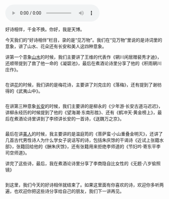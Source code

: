 <audio title="好诗相伴03｜见万物：世间万物在诗中" src="https://static001.geekbang.org/resource/audio/93/86/931ac26ab32928dbfb10392706616886.mp3" controls="controls"></audio> 
<p>好诗相伴，千金不换。你好，我是天博。</p><p>今天我们的“好诗相伴”栏目，录的是“见万物”。我们在“见万物”里说的是诗词里的意象，讲了山水、花朵还有长安和美人这四种意象。</p><p>讲第一个意象<a href="https://time.geekbang.org/column/article/394129">山水</a>的时候，我们主要讲了王维的代表作《辋川闲居赠裴秀才迪》，还顺带提到了救了他一命的《凝碧池》，最后在煮酒论诗里分享了他的《积雨辋川庄作》。</p><p><img src="https://static001.geekbang.org/resource/image/5c/87/5c8fcf777501c451d848bae2483bd287.jpg?wh=1920x1080" alt=""><br>
<img src="https://static001.geekbang.org/resource/image/68/42/680762cb75a8cc2e3c3b0620e5bebf42.jpg?wh=1920x1080" alt=""><br>
<img src="https://static001.geekbang.org/resource/image/78/ea/788c6b28c3e70053181ae3fc864706ea.jpg?wh=1920x1080" alt=""></p><p>在讲<a href="https://time.geekbang.org/column/article/395276">花</a>的时候，我们讲的是梅花诗，主要讲了刘克庄的《落梅》，还有提到了谢枋得的《武夷山中》。</p><p><img src="https://static001.geekbang.org/resource/image/a7/1a/a7d1e123a727bf095991866fa222a51a.jpg?wh=1920x1080" alt=""><br>
<img src="https://static001.geekbang.org/resource/image/91/ee/91f1111690eb19e37fabff6f118a29ee.jpg?wh=1920x1080" alt=""></p><p>在讲第三种意象<a href="https://time.geekbang.org/column/article/396044">长安</a>的时候，我们主要讲的是柳永的《少年游·长安古道马迟迟》，讲柳永经历的时候提到了他的《望海潮·东南形胜》、还有《鹤冲天·黄金榜上》，最后在煮酒论诗里讲到了李颀讲长安的一首诗，《送魏万之京》。</p><p><img src="https://static001.geekbang.org/resource/image/bf/a4/bf6f2f1591123d475d7044fa15f959a4.jpg?wh=1920x1080" alt=""><br>
<img src="https://static001.geekbang.org/resource/image/4a/5f/4abe9c7c4eaefa4f126a0682a99bef5f.jpg?wh=1920x2023" alt=""><br>
<img src="https://static001.geekbang.org/resource/image/fc/95/fc3857395ed51f25d111439ff22b1995.jpg?wh=1920x1080" alt=""><br>
<img src="https://static001.geekbang.org/resource/image/cc/08/cc819e2e2bcfd4e681b6e710fdabc108.jpg?wh=1920x1080" alt=""></p><p>最后在讲<a href="https://time.geekbang.org/column/article/397002">美人</a>的时候，我主要讲的是温庭筠的《菩萨蛮·小山重叠金明灭》，还讲了几首古代男性诗人为什么学女子说话写的诗，包括朱庆馀的干谒诗《近试上张籍水部》，张籍回给他的《酬朱庆馀》，还有张籍用来拒绝李师道的《节妇吟·寄东平李司空师道》。</p><p>讲完了这些诗，最后，我在煮酒论诗里分享了李商隐自比女性的《无题·八岁偷照镜》</p><p><img src="https://static001.geekbang.org/resource/image/25/6a/25578b3f6f6cdb28d8d7c61e59c5a46a.jpg?wh=1920x1080" alt=""><br>
<img src="https://static001.geekbang.org/resource/image/8d/73/8d20d99d7fc527d13ccf349bc54aca73.jpg?wh=1920x1080" alt=""><br>
<img src="https://static001.geekbang.org/resource/image/a7/45/a73c7a72ac06a9415d0e363d33ddfe45.jpg?wh=1920x1080" alt=""><br>
<img src="https://static001.geekbang.org/resource/image/8e/41/8ea6d9321b12640e645aa1b9db3a0841.jpg?wh=1920x1080" alt=""><br>
<img src="https://static001.geekbang.org/resource/image/cf/ee/cfeca91a98d1b22b989178e03d391aee.jpg?wh=1920x1080" alt=""></p><p>到这里，我们今天的好诗相伴就结束了。如果这里面有你喜欢的诗，欢迎你多听两遍，也欢迎你把这些诗分享给自己的朋友，我们下一讲再见。</p><!-- [[[read_end]]] -->